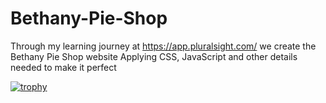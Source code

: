 # Bethany-Pie-Shop

Through my learning journey at https://app.pluralsight.com/  we create the Bethany Pie Shop website
Applying CSS, JavaScript and other details needed to make it perfect


[![trophy](https://github-profile-trophy.vercel.app/?Susan56789=ryo-ma)](https://github.com/ryo-ma/github-profile-trophy)

